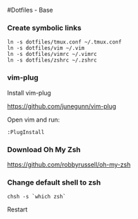#Dotfiles - Base

### Create symbolic links

```
ln -s dotfiles/tmux.conf ~/.tmux.conf
ln -s dotfiles/vim ~/.vim
ln -s dotfiles/vimrc ~/.vimrc
ln -s dotfiles/zshrc ~/.zshrc
```

### vim-plug

Install vim-plug

https://github.com/junegunn/vim-plug

Open vim and run:

```
:PlugInstall
```

### Download Oh My Zsh

https://github.com/robbyrussell/oh-my-zsh

### Change default shell to zsh

```
chsh -s `which zsh`
```

Restart
